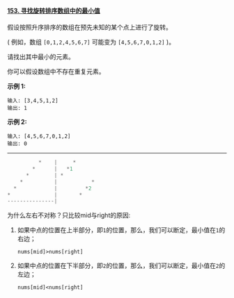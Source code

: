 #### [153. 寻找旋转排序数组中的最小值](https://leetcode-cn.com/problems/find-minimum-in-rotated-sorted-array/)

假设按照升序排序的数组在预先未知的某个点上进行了旋转。

( 例如，数组 `[0,1,2,4,5,6,7]` 可能变为 `[4,5,6,7,0,1,2]` )。

请找出其中最小的元素。

你可以假设数组中不存在重复元素。

**示例 1:**

```
输入: [3,4,5,1,2]
输出: 1
```

**示例 2:**

```
输入: [4,5,6,7,0,1,2]
输出: 0
```

----

```go
		  *    |     *
      	*      |   *1  
      *        | * 
    *          |           *
  *            |         *2
*              |       *
---------------|
```

为什么左右不对称？只比较mid与right的原因:

1. 如果中点的位置在上半部分，即`1`的位置，那么，我们可以断定，最小值在`1`的右边；

   ```
   nums[mid]>nums[right]
   ```

2. 如果中点的位置在下半部分，即`2`的位置，那么，我们可以断定，最小值在`2`的左边；

   ```
   nums[mid]<nums[right]
   ```

   


